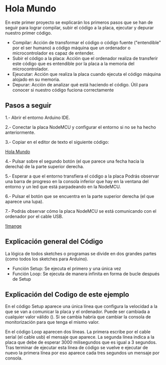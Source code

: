 # Hola Mundo

En este primer proyecto se explicarán los primeros pasos que se han de seguir para lograr compilar, subir el código a la placa, ejecutar y depurar nuestro primer código.

- Compilar: Acción de transformar el código o código fuente ("entendible" por el ser humano) a código máquina que un ordenador o microcontrolador es capaz de entender.
- Subir el código a la placa: Acción que el ordenador realiza de transferir este código que es entendible por la placa a la memoria del microcontrolador.
- Ejeucutar: Acción que realiza la placa cuando ejecuta el código máquina alojado en su memoria.
- Depurar: Acción de analizar qué está haciendo el código. Útil para conocer si nuestro código fuciona correctamente

## Pasos a seguir

1.- Abrir el entorno Arduino IDE.

2.- Conectar la placa NodeMCU y configurar el entorno si no se ha hecho anteriormente.

3.- Copiar en el editor de texto el siguiente código:

[Hola Mundo](https://github.com/ysinotelodigo/TallerIoT/blob/master/proyecto%201%20-%20Hola%20Mundo%20(Nivel%20Ba%CC%81sico)/holaMundo/holaMundo.ino)

4.- Pulsar sobre el segundo botón (el que parece una fecha hacia la derecha) de la parte superior derecha.

5.- Esperar a que el entorno transfiera el código a la placa
Podrás observar una barra de progreso en la consola inferior que hay en la ventana del entorno y un led que está parpadeando en la NodeMCU.

6.- Pulsar el botón que se encuentra en la parte superior derecha (el que aparece una lupa).

7.- Podrás observar cómo la placa NodeMCU se está comunicando con el ordenador por el cable USB.

[!Imange](http://www.google.es)

## Explicación general del Código

La lógica de todos sketches o programas se divide en dos grandes partes (como todos los sketches para Arduino).
- Función Setup: Se ejecuta el primero y una única vez
- Función Loop: Se ejecuta de manera infinita en forma de bucle después de Setup

## Explicación del Codigo de este ejemplo

En el código Setup aparece una única línea que configura la velocidad a la que se van a comunicar la placa y el ordenador. Puede ser cambiada a cualquier valor válido (). Si se cambia habría que cambiar la consola de monitorización para que tenga el mismo valor.

En el código Loop aparecen dos líneas. La primera escribe por el cable serial (el cable usb) el mensaje que aparece. La segunda línea indica a la placa que debe de esperar 3000 milisegundos que es igual a 3 segundos. Tras terminar de ejecutar esta línea de código se vuelve e ejecutar de nuevo la primera línea por eso aparece cada tres segundos un mensaje por consola.
